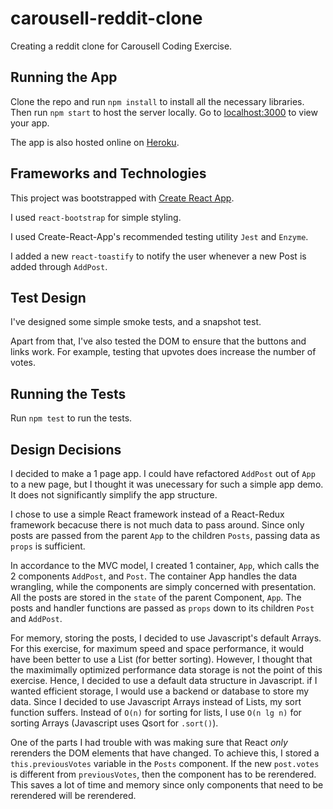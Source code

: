 # carousell-reddit-clone
Creating a reddit clone for Carousell Coding Exercise.

## Running the App
Clone the repo and run `npm install` to install all the necessary libraries. Then run `npm start` to host the server locally. Go to <localhost:3000> to view your app. 

The app is also hosted online on [Heroku](http://dylan-reddit-clone.herokuapp.com/).

## Frameworks and Technologies
This project was bootstrapped with [Create React App](https://github.com/facebookincubator/create-react-app).

I used `react-bootstrap` for simple styling.

I used Create-React-App's recommended testing utility `Jest` and `Enzyme`.

I added a new `react-toastify` to notify the user whenever a new Post is added through `AddPost`.

## Test Design
I've designed some simple smoke tests, and a snapshot test.

Apart from that, I've also tested the DOM to ensure that the buttons and links work. For example, testing that upvotes does increase the number of votes.

## Running the Tests
Run `npm test` to run the tests.

## Design Decisions
I decided to make a 1 page app. I could have refactored `AddPost` out of `App` to a new page, but I thought it was unecessary for such a simple app demo. It does not significantly simplify the app structure.

I chose to use a simple React framework instead of a React-Redux framework becacuse there is not much data to pass around. Since only posts are passed from the parent `App` to the children `Posts`, passing data as `props` is sufficient. 

In accordance to the MVC model, I created 1 container, `App`, which calls the 2 components `AddPost`, and `Post`. The container App handles the data wrangling, while the components are simply concerned with presentation. All the posts are stored in the `state` of the parent Component, `App`. The posts and handler functions are passed as `props` down to its children `Post` and `AddPost`. 

For memory, storing the posts, I decided to use Javascript's default Arrays. For this exercise, for maximum speed and space performance, it would have been better to use a List (for better sorting). However, I thought that the maximimally optimized performance data storage is not the point of this exercise. Hence, I decided to use a default data structure in Javascript. if I wanted efficient storage, I would use a backend or database to store my data. Since I decided to use Javascript Arrays instead of Lists, my sort function suffers. Instead of `O(n)` for sorting for lists, I use `O(n lg n)` for sorting Arrays (Javascript uses Qsort for `.sort()`). 

One of the parts I had trouble with was making sure that React *only* rerenders the DOM elements that have changed. To achieve this, I stored a `this.previousVotes` variable in the `Posts` component. If the new `post.votes` is different from `previousVotes`, then the component has to be rerendered. This saves a lot of time and memory since only components that need to be rerendered will be rerendered.